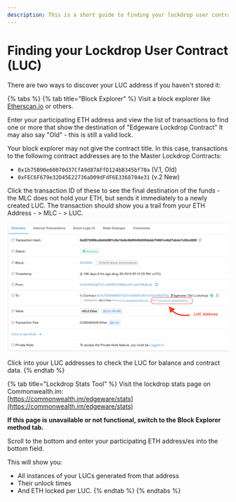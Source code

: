 ```yaml
---
description: This is a short guide to finding your lockdrop user contract address.
---
```


# Finding your Lockdrop User Contract \(LUC\)

There are two ways to discover your LUC address if you haven't stored it:

{% tabs %}
{% tab title="Block Explorer" %}
Visit a block explorer like [Etherscan.io](http://Etherscan.io) or others.

Enter your participating ETH address and view the list of transactions to find one or more that show the destination of "Edgeware Lockdrop Contract" It may also say "Old" - this is still a valid lock. 

Your block explorer may not give the contract title. In this case, transactions to the following contract addresses are to the Master Lockdrop Contracts:

* `0x1b75B90e60070d37CfA9d87AFfD124bB345bf70a` \(V.1, Old\)
* `0xFEC6F679e32D45E22736aD09dFdF6E3368704e31` \(v.2 New\)

  
Click the transaction ID of these to see the final destination of the funds - the MLC does not hold your ETH, but sends it immediately to a newly created LUC.  The transaction should show you a trail from your ETH Address - &gt;  MLC - &gt; LUC. 

![See this example using Etherscan.io](../../.gitbook/assets/screen-shot-2020-02-12-at-4.00.06-pm.png)

Click into your LUC addresses to check the LUC for balance and contract data.
{% endtab %}

{% tab title="Lockdrop Stats Tool" %}
Visit the lockdrop stats page on Commonwealth.im:  
[https://commonwealth.im/edgeware/stats](https://commonwealth.im/edgeware/stats)

**If this page is unavailable or not functional, switch to the Block Explorer method tab.**  
  
Scroll to the bottom and enter your participating ETH address/es into the bottom field. 

This will show you:

* All instances of your LUCs generated from that address
* Their unlock times 
* And ETH locked per LUC. 
{% endtab %}
{% endtabs %}

